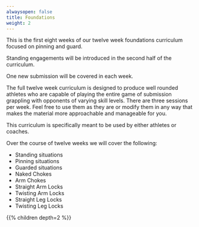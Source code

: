 ```yaml
---
alwaysopen: false
title: Foundations
weight: 2
---
```


This is the first eight weeks of our twelve week foundations curriculum focused on pinning and guard.

Standing engagements will be introduced in the second half of the curriculum.

One new submission will be covered in each week. 

The full twelve week curriculum is designed to produce well rounded athletes who are capable of playing the entire game of submission grappling with opponents of varying skill levels. There are three sessions per week. Feel free to use them as they are or modify them in any way that makes the material more approachable and manageable for you.

This curriculum is specifically meant to be used by either athletes or coaches.

Over the course of twelve weeks we will cover the following:

* Standing situations
* Pinning situations
* Guarded situations
* Naked Chokes
* Arm Chokes
* Straight Arm Locks
* Twisting Arm Locks
* Straight Leg Locks
* Twisting Leg Locks

{{% children depth=2 %}}
